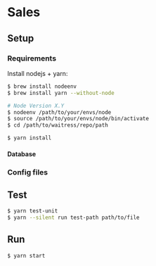 # Sales

## Setup

### Requirements
Install nodejs + yarn:
```bash
$ brew install nodeenv
$ brew install yarn --without-node

# Node Version X.Y
$ nodeenv /path/to/your/envs/node
$ source /path/to/your/envs/node/bin/activate
$ cd /path/to/waitress/repo/path

$ yarn install
```

#### Database

### Config files


## Test
```bash
$ yarn test-unit
$ yarn --silent run test-path path/to/file
```

## Run
```bash
$ yarn start
```
